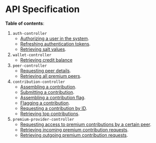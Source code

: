 # API Specification

**Table of contents**:

1. `auth-controller`
    - [Authorizing a user in the system](../API_Specification/auth-controller/Authorizing_a_user_in_the_system.md).
    - [Refreshing authentication tokens](../API_Specification/auth-controller/refreshing_authentication_tokens.md).
    - [Retrieving salt values](../API_Specification/auth-controller/Retrieving_salt_values.md).
2. `wallet-controller`
    - [Retrieving credit balance](../API_Specification/wallet-controller/Retrieving_credit_balance.md)
3. `peer-controller`
    - [Requesting peer details](../API_Specification/peer-controller/requesting_peer_details.md).
    - [Retrieving all premium peers](../API_Specification/peer-controller/retrieving_all_premium_peers.md).
4. `contribution-controller`
    - [Assembling a contribution](../API_Specification/contribution-controller/assembling_a_contribution.md).
    - [Submitting a contribution](../API_Specification/contribution-controller/Submitting_a_contribution.md).
    - [Assembling a contribution flag](../API_Specification/contribution-controller/Assembling_a_contribution_flag.md).
    - [Flagging a contribution](../API_Specification/contribution-controller/Flagging_a_contribution.md).
    - [Requesting a contribution by ID](../API_Specification/contribution-controller/Requesting_a_contribution_by_ID.md).
    - [Retrieving top contributions](../API_Specification/contribution-controller/Retrieving_top_contributions.md).
5. `premium-provider-controller`
    - [Requesting access to premium contributions by a certain peer](../API_Specification/premium-provider-controller/Requesting_access_to_premium_contributions_by_a_certain_peer).
    - [Retrieving incoming premium contribution requests](../API_Specification/premium-provider-controller/retrieving_incoming_premium_contribution_requests.md).
    - [Retrieving outgoing premium contribution requests](../API_Specification/premium-provider-controller/retrieving_outgoing_premium_contribution_requests.md).
